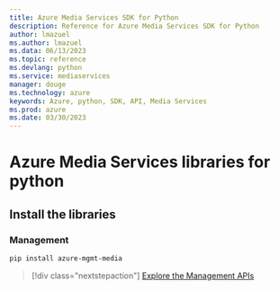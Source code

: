 ```yaml
---
title: Azure Media Services SDK for Python
description: Reference for Azure Media Services SDK for Python
author: lmazuel
ms.author: lmazuel
ms.data: 06/13/2023
ms.topic: reference
ms.devlang: python
ms.service: mediaservices
manager: douge
ms.technology: azure
keywords: Azure, python, SDK, API, Media Services
ms.prod: azure
ms.date: 03/30/2023
---
```

# Azure Media Services libraries for python

## Install the libraries


### Management

```bash
pip install azure-mgmt-media
```
> [!div class="nextstepaction"]
> [Explore the Management APIs](/python/api/overview/azure/mediaservices/management)